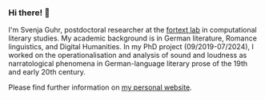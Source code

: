### Hi there! 👋

I'm Svenja Guhr, postdoctoral researcher at the [fortext lab](https://fortext.org/en/) in computational literary studies. My academic background is in German literature, Romance linguistics, and Digital Humanities. In my PhD project (09/2019-07/2024), I worked on the operationalisation and analysis of sound and loudness as narratological phenomena in German-language literary prose of the 19th and early 20th century.

Please find further information on [my personal website](https://svenjaguhr.github.io).

<!--
**SvenjaGuhr/SvenjaGuhr** is a ✨ _special_ ✨ repository because its `README.md` (this file) appears on your GitHub profile.

Here are some ideas to get you started:

- 🔭 I’m currently working on ...
- 🌱 I’m currently learning ...
- 👯 I’m looking to collaborate on ...
- 🤔 I’m looking for help with ...
- 💬 Ask me about ...
- 📫 How to reach me: ...
- 😄 Pronouns: ...
- ⚡ Fun fact: ...
-->
